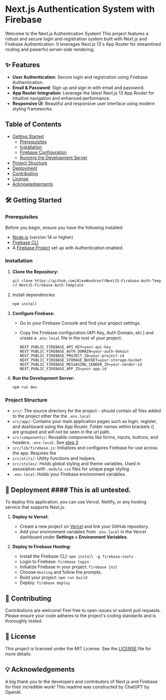 # Next.js Authentication System with Firebase

Welcome to the Next.js Authentication System! This project features a robust and secure login and registration system built with Next.js and Firebase Authentication. It leverages Next.js 13's App Router for streamlined routing and powerful server-side rendering.

## ✨ Features

- **User Authentication**: Secure login and registration using Firebase Authentication.
- **Email & Password**: Sign up and sign in with email and password.
- **App Router Integration**: Leverage the latest Next.js 13 App Router for intuitive navigation and enhanced performance.
- **Responsive UI**: Beautiful and responsive user interface using modern styling frameworks.

## Table of Contents

- [Getting Started](#getting-started)
  - [Prerequisites](#prerequisites)
  - [Installation](#installation)
  - [Firebase Configuration](#firebase-configuration)
  - [Running the Development Server](#running-the-development-server)
- [Project Structure](#project-structure)
- [Deployment](#deployment)
- [Contributing](#contributing)
- [License](#license)
- [Acknowledgements](#acknowledgements)

## 🛠️ Getting Started

### Prerequisites

Before you begin, ensure you have the following installed:

- [Node.js](https://nodejs.org/en/download/) (version 14 or higher)
- [Firebase CLI](https://firebase.google.com/docs/cli#install_the_firebase_cli)
- A [Firebase Project](https://console.firebase.google.com/) set up with Authentication enabled.

### Installation

1. **Clone the Repository:**

   ```bash
   git clone https://github.com/AlexWoodroof/NextJS-Firebase-Auth-Template.git
   cd NextJS-Firebase-Auth-Template
   ```
2. Install dependencies

    ```bash
    npm install
    ```
3. **Configure Firebase:**

   - Go to your Firebase Console and find your project settings.
   - Copy the Firebase configuration (API Key, Auth Domain, etc.) and create a `.env.local` file in the root of your project:

     ```env
     NEXT_PUBLIC_FIREBASE_API_KEY=your-api-key
     NEXT_PUBLIC_FIREBASE_AUTH_DOMAIN=your-auth-domain
     NEXT_PUBLIC_FIREBASE_PROJECT_ID=your-project-id
     NEXT_PUBLIC_FIREBASE_STORAGE_BUCKET=your-storage-bucket
     NEXT_PUBLIC_FIREBASE_MESSAGING_SENDER_ID=your-sender-id
     NEXT_PUBLIC_FIREBASE_APP_ID=your-app-id
     ```

4. **Run the Development Server:**

   ```bash
   npm run dev
   ```

### Project Structure

- `src/`: The source directory for the project - should contain all files added to the project other the the `.env.local`
- `src/app/`: Contains your main application pages such as login, register, and dashboard using the App Router. Folder names within brackets () are grouped and will not be seen in the url path.
- `src/components/`: Reusable components like forms, inputs, buttons, and headers. `.env.local`. See [step 3](#3.-Configure-Firebase:)
- `src/lib/firebase.js`: Initializes and configures Firebase for use across the app. Requires the 
- `src/utils/`: Utility functions and helpers.
- `src/styles/`: Holds global styling and theme variables. Used in assosiation with `.module.css` files for unique page styling
- `.env.local`: Holds your Firebase environment variables.

## 🚀 Deployment #### This is all untested.

To deploy this application, you can use Vercel, Netlify, or any hosting service that supports Next.js.

1. **Deploy to Vercel:**
   - Create a new project on [Vercel](https://vercel.com/) and link your GitHub repository.
   - Add your environment variables from `.env.local` in the Vercel dashboard under **Settings > Environment Variables**.

2. **Deploy to Firebase Hosting:**
   - Install the Firebase CLI: `npm install -g firebase-tools`
   - Login to Firebase: `firebase login`
   - Initialize Firebase in your project: `firebase init`
   - Choose `Hosting` and follow the prompts.
   - Build your project: `npm run build`
   - Deploy: `firebase deploy`

## 🤝 Contributing

Contributions are welcome! Feel free to open issues or submit pull requests. Please ensure your code adheres to the project's coding standards and is thoroughly tested.

## 📄 License

This project is licensed under the MIT License. See the [LICENSE](LICENSE) file for more details.

## 💡 Acknowledgements

A big thank you to the developers and contributors of Next.js and Firebase for their incredible work! This readme was constructed by ChatGPT by OpenAI.
